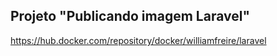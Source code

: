 ## Projeto "Publicando imagem Laravel"
https://hub.docker.com/repository/docker/williamfreire/laravel
